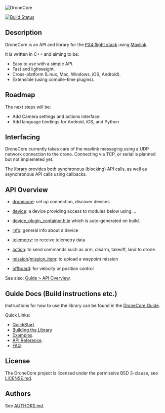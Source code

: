 ![DroneCore](https://raw.githubusercontent.com/dronecore/docs/master/assets/site/dronecore_logo_full.png)

[![Build Status](https://travis-ci.org/dronecore/DroneCore.svg?branch=master)](https://travis-ci.org/dronecore/DroneCore)

## Description

DroneCore is an API and library for the [PX4 flight stack](http://github.com/PX4/Firmware) using [Mavlink](http://mavlink.org).

It is written in C++ and aiming to be:

- Easy to use with a simple API.
- Fast and lightweight.
- Cross-platform (Linux, Mac, Windows, iOS, Android).
- Extensible (using compile-time plugins).

## Roadmap

The next steps will be:

- Add Camera settings and actions interface.
- Add language bindings for Android, iOS, and Python

## Interfacing

DroneCore currently takes care of the mavlink messaging using a UDP network connection to the drone. Connecting via TCP, or serial is planned but not implemeted yet.

The library provides both synchronous (blocking) API calls, as well as asynchronous API calls using callbacks.

## API Overview

- [dronecore](include/dronecore.h): set up connection, discover devices
- [device](include/device.h): a device providing access to modules below using ...
- [device_plugin_container.h.in](include/device_plugin_container.h.in) which is auto-generated on build.

- [info](plugins/info/info.h): general info about a device
- [telemetry](plugins/telemetry/telemetry.h): to receive telemetry data
- [action](plugins/action/action.h): to send commands such as arm, disarm, takeoff, land to drone
- [mission](plugins/mission/mission.h)/[mission_item](plugins/mission/mission_item.h): to upload a waypoint mission
- [offboard](plugins/offboard/offboard.h): for velocity or position control

See also: [Guide > API Overview](https://dronecore.gitbooks.io/dronecore-guide/content/en/getting_started/#api-overview).

## Guide Docs (Build instructions etc.)

Instructions for how to use the library can be found in the [DroneCore Guide](https://dronecore.gitbooks.io/dronecore-guide/content/en/ ). 

Quick Links:

- [QuickStart](https://dronecore.gitbooks.io/dronecore-guide/content/en/getting_started/).
- [Building the Library](https://dronecore.gitbooks.io/dronecore-guide/content/en/contributing/build.html)
- [Examples](https://dronecore.gitbooks.io/dronecore-guide/content/en/examples/).
- [API Reference](https://dronecore.gitbooks.io/dronecore-guide/content/en/api_reference/).
- [FAQ](https://dronecore.gitbooks.io/dronecore-guide/content/en/getting_started/faq.html).


## License

The DroneCore project is licensed under the permissive BSD 3-clause, see [LICENSE.md](LICENSE.md).

## Authors

See [AUTHORS.md](AUTHORS.md).

